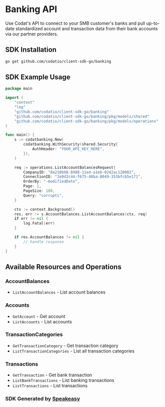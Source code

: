 # Banking API

Use Codat's API to connect to your SMB customer's banks and pull up-to-date standardized account and transaction data from their bank accounts via our partner providers.

<!-- Start SDK Installation -->
## SDK Installation

```bash
go get github.com/codatio/client-sdk-go/banking
```
<!-- End SDK Installation -->

## SDK Example Usage
<!-- Start SDK Example Usage -->
```go
package main

import (
    "context"
    "log"
    "github.com/codatio/client-sdk-go/banking"
    "github.com/codatio/client-sdk-go/banking/pkg/models/shared"
    "github.com/codatio/client-sdk-go/banking/pkg/models/operations"
)

func main() {
    s := codatbanking.New(
        codatbanking.WithSecurity(shared.Security{
            AuthHeader: "YOUR_API_KEY_HERE",
        }),
    )

    req := operations.ListAccountBalancesRequest{
        CompanyID: "8a210b68-6988-11ed-a1eb-0242ac120002",
        ConnectionID: "2e9d2c44-f675-40ba-8049-353bfcb5e171",
        OrderBy: "-modifiedDate",
        Page: 1,
        PageSize: 100,
        Query: "corrupti",
    }

    ctx := context.Background()
    res, err := s.AccountBalances.ListAccountBalances(ctx, req)
    if err != nil {
        log.Fatal(err)
    }

    if res.AccountBalances != nil {
        // handle response
    }
}
```
<!-- End SDK Example Usage -->

<!-- Start SDK Available Operations -->
## Available Resources and Operations


### AccountBalances

* `ListAccountBalances` - List account balances

### Accounts

* `GetAccount` - Get account
* `ListAccounts` - List accounts

### TransactionCategories

* `GetTransactionCategory` - Get transaction category
* `ListTransactionCategories` - List all transaction categories

### Transactions

* `GetTransaction` - Get bank transaction
* `ListBankTransactions` - List banking transactions
* `ListTransactions` - List transactions
<!-- End SDK Available Operations -->

### SDK Generated by [Speakeasy](https://docs.speakeasyapi.dev/docs/using-speakeasy/client-sdks)
